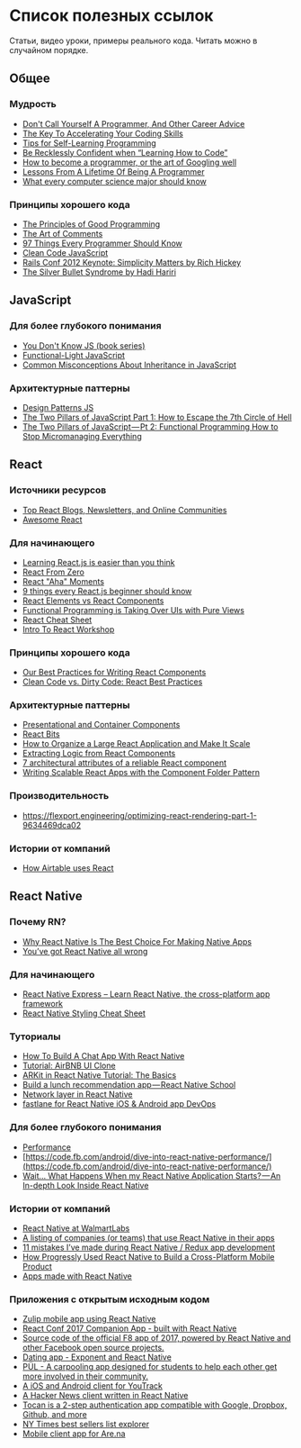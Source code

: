 # Список полезных ссылок

Статьи, видео уроки, примеры реального кода. Читать можно в случайном порядке.

## Общее

### Мудрость 
- [Don't Call Yourself A Programmer, And Other Career Advice](http://www.kalzumeus.com/2011/10/28/dont-call-yourself-a-programmer/)
- [The Key To Accelerating Your Coding Skills](http://blog.thefirehoseproject.com/posts/learn-to-code-and-be-self-reliant/)
- [Tips for Self-Learning Programming](http://blog.hiphipjorge.com/tips-for-learning-programming/)
- [Be Recklessly Confident when “Learning How to Code”](https://hackernoon.com/be-recklessly-confident-when-learning-how-to-code-bd80cb0046da)
- [How to become a programmer, or the art of Googling well](https://okepi.wordpress.com/2014/08/21/how-to-become-a-programmer-or-the-art-of-googling-well/)
- [Lessons From A Lifetime Of Being A Programmer](http://thecodist.com/article/lessons_from_a_lifetime_of_being_a_programmer)
- [What every computer science major should know
](http://matt.might.net/articles/what-cs-majors-should-know/)

### Принципы хорошего кода
- [The Principles of Good Programming](http://www.artima.com/weblogs/viewpost.jsp?thread=331531)
- [The Art of Comments](https://css-tricks.com/the-art-of-comments/)
- [97 Things Every Programmer Should Know
](https://97-things-every-x-should-know.gitbooks.io/97-things-every-programmer-should-know/content/en/index.html)
- [Clean Code JavaScript](https://github.com/ryanmcdermott/clean-code-javascript)
- [Rails Conf 2012 Keynote: Simplicity Matters by Rich Hickey
](https://www.youtube.com/watch?v=rI8tNMsozo0)
- [The Silver Bullet Syndrome by Hadi Hariri
](https://www.youtube.com/watch?v=3wyd6J3yjcs)

## JavaScript

### Для более глубокого понимания
- [You Don't Know JS (book series)
](https://github.com/getify/You-Dont-Know-JS)
- [Functional-Light JavaScript
](https://github.com/getify/Functional-Light-JS)
- [Common Misconceptions About Inheritance in JavaScript
](https://medium.com/javascript-scene/common-misconceptions-about-inheritance-in-javascript-d5d9bab29b0a)

### Архитектурные паттерны
- [Design Patterns JS](https://github.com/fbeline/Design-Patterns-JS/blob/master/docs.md)
- [The Two Pillars of JavaScript
Part 1: How to Escape the 7th Circle of Hell](https://medium.com/javascript-scene/the-two-pillars-of-javascript-ee6f3281e7f3)
- [The Two Pillars of JavaScript — Pt 2: Functional Programming
How to Stop Micromanaging Everything](https://medium.com/javascript-scene/the-two-pillars-of-javascript-pt-2-functional-programming-a63aa53a41a4)

## React

### Источники ресурсов
- [Top React Blogs, Newsletters, and Online Communities
](https://blog.instabug.com/2018/02/react-blogs/)
- [Awesome React](https://github.com/enaqx/awesome-react)

### Для начинающего
- [Learning React.js is easier than you think
](https://edgecoders.com/learning-react-js-is-easier-than-you-think-fbd6dc4d935a)
- [React From Zero](https://github.com/kay-is/react-from-zero)
- [React "Aha" Moments](https://tylermcginnis.com/react-aha-moments/)
- [9 things every React.js beginner should know](https://camjackson.net/post/9-things-every-reactjs-beginner-should-know)
- [React Elements vs React Components](https://tylermcginnis.com/react-elements-vs-react-components/)
- [Functional Programming is Taking Over UIs with Pure Views](https://medium.freecodecamp.com/the-revolution-of-pure-views-aed339db7da4)
- [React Cheat Sheet](https://reactcheatsheet.com/)
- [Intro To React Workshop
](https://github.com/ericvicenti/intro-to-react)

### Принципы хорошего кода
- [Our Best Practices for Writing React Components](https://engineering.musefind.com/our-best-practices-for-writing-react-components-dec3eb5c3fc8)
- [Clean Code vs. Dirty Code: React Best Practices
](https://americanexpress.io/clean-code-dirty-code/)

### Архитектурные паттерны
- [Presentational and Container Components](https://medium.com/@dan_abramov/smart-and-dumb-components-7ca2f9a7c7d0)
- [React Bits](https://github.com/vasanthk/react-bits)
- [How to Organize a Large React Application and Make It Scale](https://www.sitepoint.com/organize-large-react-application/)
- [Extracting Logic from React Components
](https://javascriptplayground.com/react-extracting-logic/)
- [7 architectural attributes of a reliable React component
](https://dmitripavlutin.com/7-architectural-attributes-of-a-reliable-react-component/)
- [Writing Scalable React Apps with the Component Folder Pattern
](https://medium.com/styled-components/component-folder-pattern-ee42df37ec68)

### Производительность
- https://flexport.engineering/optimizing-react-rendering-part-1-9634469dca02

### Истории от компаний
- [How Airtable uses React](https://medium.com/@matt_bush/how-airtable-uses-react-5e37066a87d4#.qjj5syfnf)

## React Native

### Почему RN?
- [Why React Native Is The Best Choice For Making Native Apps](https://formidable.com/blog/2017/why-react-native-is-best-for-native-apps/)
- [You’ve got React Native all wrong](https://medium.com/dailyjs/youve-got-react-native-all-wrong-3b268eca99f4)

### Для начинающего
- [React Native Express – Learn React Native, the cross-platform app framework](http://www.reactnativeexpress.com/)
- [React Native Styling Cheat Sheet
](https://github.com/vhpoet/react-native-styling-cheat-sheet)

### Туториалы
- [How To Build A Chat App With React Native
](https://blog.expo.io/how-to-build-a-chat-app-with-react-native-3ef8604ebb3c)
- [Tutorial: AirBNB UI Clone
](https://blog.expo.io/tutorial-airbnb-ui-clone-8bfce9551ec1?source=collection_home---6------4----------------)
- [ARKit in React Native Tutorial: The Basics
](https://blog.expo.io/arkit-in-react-native-tutorial-the-basics-9f839539f0b9?source=collection_home---6------6----------------)
- [Build a lunch recommendation app — React Native School](https://medium.com/react-native-development/build-a-lunch-recommendation-app-react-native-school-fdc05de70811)
- [Network layer in React Native](https://medium.com/dailyjs/network-layer-in-react-native-eec841f11861)
- [fastlane for React Native iOS & Android app DevOps
](https://medium.com/react-native-training/fastlane-for-react-native-ios-android-app-devops-8ca85bee614e)

### Для более глубокого понимания
- [Performance
](https://facebook.github.io/react-native/docs/performance.html#common-sources-of-performance-problems)
- [https://code.fb.com/android/dive-into-react-native-performance/](https://code.fb.com/android/dive-into-react-native-performance/)
- [Wait… What Happens When my React Native Application Starts? — An In-depth Look Inside React Native
](https://levelup.gitconnected.com/wait-what-happens-when-my-react-native-application-starts-an-in-depth-look-inside-react-native-5f306ef3250f)

### Истории от компаний
- [React Native at WalmartLabs](https://medium.com/walmartlabs/react-native-at-walmartlabs-cdd140589560#.7td4th6k8)
- [A listing of companies (or teams) that use React Native in their apps](https://github.com/fiber-god/react-native-bet)
- [11 mistakes I’ve made during React Native / Redux app development](https://medium.com/dailyjs/11-mistakes-ive-made-during-react-native-redux-app-development-8544e2be9a9)
- [How Progressly Used React Native to Build a Cross-Platform Mobile Product](https://blog.progressly.com/how-progressly-used-react-native-to-build-a-cross-platform-mobile-product-1211959c27ae)
- [Apps made with React Native](http://madewithreactnative.com/)

### Приложения с открытым исходным кодом
- [Zulip mobile app using React Native](https://github.com/zulip/zulip-mobile)
- [React Conf 2017 Companion App - built with React Native](https://github.com/Thinkmill/react-conf-app)
- [Source code of the official F8 app of 2017, powered by React Native and other Facebook open source projects.](https://github.com/fbsamples/f8app/)
- [Dating app - Exponent and React Native](https://github.com/catalinmiron/react-native-dating-app)
- [PÜL - A carpooling app designed for students to help each other get more involved in their community.](https://github.com/datwheat/pul)
- [A iOS and Android client for YouTrack](https://github.com/JetBrains/youtrack-mobile)
- [A Hacker News client written in React Native](https://github.com/G2Jose/ReactNative-HackerNews)
- [Tocan is a 2-step authentication app compatible with Google, Dropbox, Github, and more](https://github.com/algesten/tokeny)
- [NY Times best sellers list explorer](https://github.com/shettypuneeth/nytimes-bestseller)
- [Mobile client app for Are.na](https://github.com/aredotna/case)
